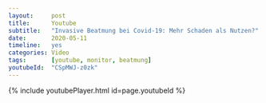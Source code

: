 ```yaml
---
layout:     post
title:      Youtube
subtitle:   "Invasive Beatmung bei Covid-19: Mehr Schaden als Nutzen?"
date:       2020-05-11
timeline:   yes
categories: Video
tags:       [youtube, monitor, beatmung]
youtubeId:  "CSpMWJ-z0zk"
---
```

{% include youtubePlayer.html id=page.youtubeId %}
